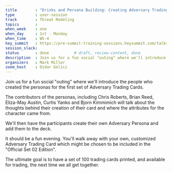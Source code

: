 ```yaml
---
title        : "Drinks and Persona Building: Creating Adversary Trading Cards"
type         : user-session
track        : Threat Modeling
topics       : 
when_week    : one
when_day     : 1st - Monday
when_time    : WS-4
hey_summit   : https://pre-summit-training-sessions.heysummit.com/talks/social-drinks-and-adversaries/
session_slack:
status       : done           # draft, review-content, done
description  : Join us for a fun social "outing" where we'll introduce the people who created the personas for the first set of Adversary Trading Cards.
organizers   : Mark Miller
zoom_host    : Didar Gelici   
---
```


Join us for a fun social "outing" where we'll introduce the people who created the personas
for the first set of Adversary Trading Cards.

The contributors of the personas, including Chris Roberts, Brian Reed, Eliza-May Austin,
Curtis Yanko and Bjorn Kimmimich will talk about the thoughts behind their creation of
their card and where the attributes for the character came from.

We'll then have the participants create their own Adversary Persona and add them to the deck.

It should be a fun evening. You'll walk away with your own, customized Adversary Trading Card
which might be chosen to be included in the "Official Set 02 Edition".

The ultimate goal is to have a set of 100 trading cards printed,
and available for trading, the next time we all get together.
